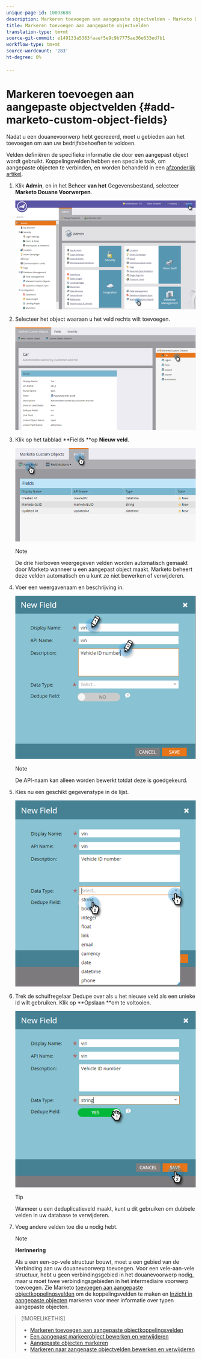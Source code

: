 ```yaml
---
unique-page-id: 10093688
description: Markeren toevoegen aan aangepaste objectvelden - Marketo Docs - Productdocumentatie
title: Markeren toevoegen aan aangepaste objectvelden
translation-type: tm+mt
source-git-commit: e149133a5383faaef5e9c9b7775ae36e633ed7b1
workflow-type: tm+mt
source-wordcount: '283'
ht-degree: 0%

---
```



# Markeren toevoegen aan aangepaste objectvelden {#add-marketo-custom-object-fields}

Nadat u een douanevoorwerp hebt gecreeerd, moet u gebieden aan het toevoegen om aan uw bedrijfsbehoeften te voldoen.

Velden definiëren de specifieke informatie die door een aangepast object wordt gebruikt. Koppelingsvelden hebben een speciale taak, om aangepaste objecten te verbinden, en worden behandeld in een [afzonderlijk artikel](add-marketo-custom-object-link-fields.md).

1. Klik **Admin**, en in het Beheer **van het** Gegevensbestand, selecteer **Marketo Douane Voorwerpen**.

   ![](assets/image2016-1-18-9-3a2-3a6.png)

1. Selecteer het object waaraan u het veld rechts wilt toevoegen.

   ![](assets/image2016-1-18-9-3a5-3a3.png)

1. Klik op het tabblad **Fields **op **Nieuw veld**.

   ![](assets/image2015-9-15-16-3a53-3a40.png)

   >[!NOTE]
   >
   >De drie hierboven weergegeven velden worden automatisch gemaakt door Marketo wanneer u een aangepast object maakt. Marketo beheert deze velden automatisch en u kunt ze niet bewerken of verwijderen.

1. Voer een weergavenaam en beschrijving in.

   ![](assets/image2015-10-5-11-3a35-3a48.png)

   >[!NOTE]
   >
   >De API-naam kan alleen worden bewerkt totdat deze is goedgekeurd.

1. Kies nu een geschikt gegevenstype in de lijst.

   ![](assets/image2015-10-5-11-3a37-3a24.png)

1. Trek de schuifregelaar Dedupe over als u het nieuwe veld als een unieke id wilt gebruiken. Klik op **Opslaan **om te voltooien.

   ![](assets/image2015-10-5-11-3a40-3a12.png)

   >[!TIP]
   >
   >Wanneer u een deduplicatieveld maakt, kunt u dit gebruiken om dubbele velden in uw database te verwijderen.

1. Voeg andere velden toe die u nodig hebt.

   >[!NOTE]
   >
   >**Herinnering**
   >
   >
   >Als u een een-op-vele structuur bouwt, moet u een gebied van de Verbinding aan uw douanevoorwerp toevoegen. Voor een vele-aan-vele structuur, hebt u geen verbindingsgebied in het douanevoorwerp nodig, maar u moet twee verbindingsgebieden in het intermediaire voorwerp toevoegen. Zie Marketo [toevoegen aan aangepaste objectkoppelingsvelden](add-marketo-custom-object-link-fields.md) om de koppelingsvelden te maken en [Inzicht in aangepaste objecten](understanding-marketo-custom-objects.md) markeren voor meer informatie over typen aangepaste objecten.

>[!MORELIKETHIS]
>
>* [Markeren toevoegen aan aangepaste objectkoppelingsvelden](add-marketo-custom-object-link-fields.md)
>* [Een aangepast markeerobject bewerken en verwijderen](edit-and-delete-a-marketo-custom-object.md)
>* [Aangepaste objecten markeren](understanding-marketo-custom-objects.md)
>* [Markeren naar aangepaste objectvelden bewerken en verwijderen](edit-and-delete-marketo-custom-object-fields.md)

>



